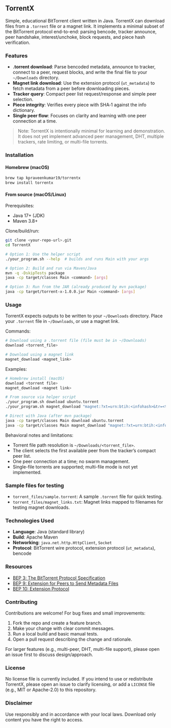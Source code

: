 ## TorrentX

Simple, educational BitTorrent client written in Java. TorrentX can download files from a `.torrent` file or a magnet link. It implements a minimal subset of the BitTorrent protocol end-to-end: parsing bencode, tracker announce, peer handshake, interest/unchoke, block requests, and piece hash verification.

### Features
- **.torrent download**: Parse bencoded metadata, announce to tracker, connect to a peer, request blocks, and write the final file to your `~/Downloads` directory.
- **Magnet link download**: Use the extension protocol (`ut_metadata`) to fetch metadata from a peer before downloading pieces.
- **Tracker query**: Compact peer list request/response and simple peer selection.
- **Piece integrity**: Verifies every piece with SHA‑1 against the info dictionary.
- **Single peer flow**: Focuses on clarity and learning with one peer connection at a time.

> Note: TorrentX is intentionally minimal for learning and demonstration. It does not yet implement advanced peer management, DHT, multiple trackers, rate limiting, or multi-file torrents.

### Installation

#### Homebrew (macOS)
```bash
brew tap kpraveenkumar19/torrentx
brew install torrentx
```

#### From source (macOS/Linux)
Prerequisites:
- Java 17+ (JDK)
- Maven 3.8+

Clone/build/run:
```bash
git clone <your-repo-url>.git
cd TorrentX

# Option 1: Use the helper script
./your_program.sh --help  # builds and runs Main with your args

# Option 2: Build and run via Maven/Java
mvn -q -DskipTests package
java -cp target/classes Main <command> [args]

# Option 3: Run from the JAR (already produced by mvn package)
java -cp target/torrent-x-1.0.0.jar Main <command> [args]
```

### Usage

TorrentX expects outputs to be written to your `~/Downloads` directory. Place your `.torrent` file in `~/Downloads`, or use a magnet link.

Commands:
```bash
# Download using a .torrent file (file must be in ~/Downloads)
download <torrent_file>

# Download using a magnet link
magnet_download <magnet_link>
```

Examples:
```bash
# Homebrew install (macOS)
download <torrent file>
magnet_download <magnet link>

# From source via helper script
./your_program.sh download ubuntu.torrent
./your_program.sh magnet_download "magnet:?xt=urn:btih:<infohash>&tr=<tracker>"

# Direct with Java (after mvn package)
java -cp target/classes Main download ubuntu.torrent
java -cp target/classes Main magnet_download "magnet:?xt=urn:btih:<infohash>&tr=<tracker>"
```

Behavioral notes and limitations:
- Torrent file path resolution is `~/Downloads/<torrent_file>`.
- The client selects the first available peer from the tracker’s compact peer list.
- One peer connection at a time; no swarm management.
- Single-file torrents are supported; multi-file mode is not yet implemented.

### Sample files for testing
- `torrent_files/sample.torrent`: A sample `.torrent` file for quick testing.
- `torrent_files/magnet_links.txt`: Magnet links mapped to filenames for testing magnet downloads.

### Technologies Used
- **Language**: Java (standard library)
- **Build**: Apache Maven
- **Networking**: `java.net.http.HttpClient`, `Socket`
- **Protocol**: BitTorrent wire protocol, extension protocol (`ut_metadata`), bencode

### Resources
- [BEP 3: The BitTorrent Protocol Specification](https://www.bittorrent.org/beps/bep_0003.html)
- [BEP 9: Extension for Peers to Send Metadata Files](https://www.bittorrent.org/beps/bep_0009.html)
- [BEP 10: Extension Protocol](https://www.bittorrent.org/beps/bep_0010.html)

### Contributing
Contributions are welcome! For bug fixes and small improvements:
1. Fork the repo and create a feature branch.
2. Make your change with clear commit messages.
3. Run a local build and basic manual tests.
4. Open a pull request describing the change and rationale.

For larger features (e.g., multi-peer, DHT, multi-file support), please open an issue first to discuss design/approach.

### License
No license file is currently included. If you intend to use or redistribute TorrentX, please open an issue to clarify licensing, or add a `LICENSE` file (e.g., MIT or Apache-2.0) to this repository.

### Disclaimer
Use responsibly and in accordance with your local laws. Download only content you have the right to access.


